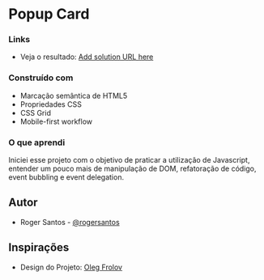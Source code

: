 # Popup Card

<!-- ![Popup Card](./img/popup-image.jpg) -->

### Links

- Veja o resultado: [Add solution URL here](https://your-solution-url.com)

### Construído com

- Marcação semântica de HTML5
- Propriedades CSS
- CSS Grid
- Mobile-first workflow

### O que aprendi

Iniciei esse projeto com o objetivo de praticar a utilização de Javascript, entender um pouco mais de manipulação de DOM, refatoração de código, event bubbling e event delegation.


<!-- ### Ideias futuras -->

<!-- [ ] Gerar popup's com diferentes estilos -->

## Autor

<!-- - Website - [Add your name here](https://www.your-site.com) -->
- Roger Santos - [@rogersantos](https://www.linkedin.com/in/roger-santos-77a84810b/)

## Inspirações

- Design do Projeto: [Oleg Frolov](https://dribbble.com/shots/2348203-Pop-up)